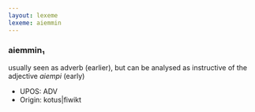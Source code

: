 ```yaml
---
layout: lexeme
lexeme: aiemmin
---
```


###  aiemmin₁

usually seen as adverb (earlier), but can be analysed as instructive of the adjective *aiempi* (early)
* UPOS:  ADV
* Origin:  kotus|fiwikt

